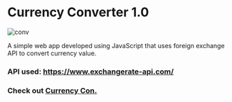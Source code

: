 # Currency Converter 1.0
![conv](https://user-images.githubusercontent.com/14056189/73476788-25c88680-43bd-11ea-8ea4-ccd4af184392.gif)

A simple web app developed using JavaScript that uses foreign exchange API to convert currency value.

### API used: https://www.exchangerate-api.com/

### Check out [Currency Con.](https://currency-con.netlify.com/)
